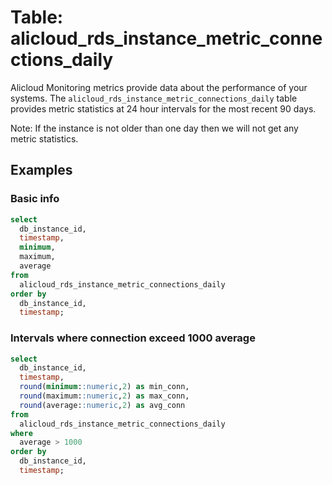 # Table: alicloud_rds_instance_metric_connections_daily

Alicloud Monitoring metrics provide data about the performance of your systems. The `alicloud_rds_instance_metric_connections_daily` table provides metric statistics at 24 hour intervals for the most recent 90 days.

Note: If the instance is not older than one day then we will not get any metric statistics.

## Examples

### Basic info

```sql
select
  db_instance_id,
  timestamp,
  minimum,
  maximum,
  average
from
  alicloud_rds_instance_metric_connections_daily
order by
  db_instance_id,
  timestamp;
```

### Intervals where connection exceed 1000 average

```sql
select
  db_instance_id,
  timestamp,
  round(minimum::numeric,2) as min_conn,
  round(maximum::numeric,2) as max_conn,
  round(average::numeric,2) as avg_conn
from
  alicloud_rds_instance_metric_connections_daily
where
  average > 1000
order by
  db_instance_id,
  timestamp;
```
